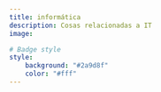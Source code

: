 ```yaml
---
title: informática
description: Cosas relacionadas a IT
image:

# Badge style
style:
    background: "#2a9d8f"
    color: "#fff"
---
```


